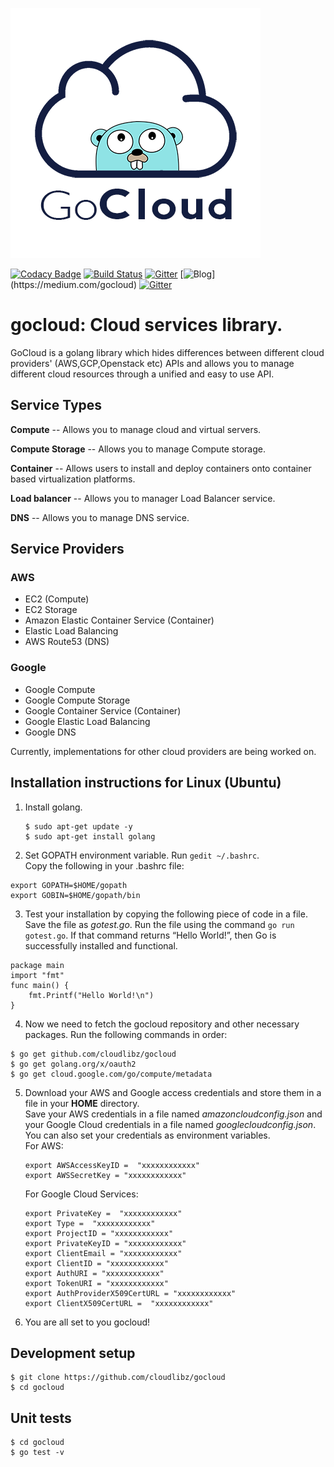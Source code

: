 ![GoCloud Logo](assets/logo.png)

[![Codacy Badge](https://api.codacy.com/project/badge/Grade/0fce581810a6420aaca4ba6757c54529)](https://www.codacy.com/app/cloudlibz/gocloud?utm_source=github.com&utm_medium=referral&utm_content=cloudlibz/gocloud&utm_campaign=Badge_Grade)
[![Build Status](https://travis-ci.org/cloudlibz/gocloud.svg?branch=master)](https://travis-ci.org/cloudlibz/gocloud)
[![Gitter](https://img.shields.io/badge/chat-on%20gitter-ff006f.svg?style=flat-square)](https://gitter.im/cloudlibz/gocloud)
[![Blog](https://www.google.co.in/search?biw=1855&bih=983&tbm=isch&sa=1&ei=HyOpWpX8Csqy0ATa27DABw&q=medium&oq=medium&gs_l=psy-ab.3...5357.6570.0.6782.6.6.0.0.0.0.353.353.3-1.1.0....0...1c.1.64.psy-ab..5.1.352...0j0i67k1.0.wBDUkfgklzE#imgrc=d29hCX-XIVZJpM:)](https://medium.com/gocloud)
[![Gitter](https://camo.githubusercontent.com/df8e028288079a740c10e6cfaad2fa0e0c96014d/687474703a2f2f696d672e736869656c64732e696f2f62616467652f446f63732d6c61746573742d677265656e2e737667)](https://github.com/cloudlibz/gocloud/tree/master/docs)
# gocloud: Cloud services library.

GoCloud is a golang library which hides differences between different cloud providers' (AWS,GCP,Openstack etc) APIs and allows you to manage different cloud resources through a unified and easy to use API.

## Service Types

**Compute** -- Allows you to manage cloud and virtual servers.

**Compute Storage** -- Allows you to manage Compute storage.

**Container** -- Allows users to install and deploy containers onto container based virtualization platforms.

**Load balancer** -- Allows you to manager Load Balancer service.

**DNS** -- Allows you to manage DNS service.

## Service Providers

### AWS

* EC2 (Compute)
* EC2 Storage
* Amazon Elastic Container Service (Container)
* Elastic Load Balancing
* AWS Route53 (DNS)

### Google

* Google Compute
* Google Compute Storage
* Google Container Service (Container)
* Google Elastic Load Balancing
* Google DNS

Currently, implementations for other cloud providers are being worked on.

## Installation instructions for Linux (Ubuntu)
1. Install golang.  
   ```
   $ sudo apt-get update -y
   $ sudo apt-get install golang
   ```
   
2. Set GOPATH environment variable. Run `gedit ~/.bashrc`.  
  Copy the following in your .bashrc file:
  ```
  export GOPATH=$HOME/gopath
  export GOBIN=$HOME/gopath/bin
  ```
     
3. Test your installation by copying the following piece of code in a file. Save the file as *gotest.go*. Run the file using the command `go run gotest.go`. If that command returns “Hello World!”, then Go is successfully installed and functional.
```golang
package main
import "fmt"
func main() {
    fmt.Printf("Hello World!\n")
}
```

4. Now we need to fetch the gocloud repository and other necessary packages. Run the following commands in order:
```
$ go get github.com/cloudlibz/gocloud
$ go get golang.org/x/oauth2
$ go get cloud.google.com/go/compute/metadata
```

5. Download your AWS and Google access credentials and store them in a file in your <b>HOME</b> directory.  
   Save your AWS credentials in a file named *amazoncloudconfig.json* and your Google Cloud credentials in a file named *googlecloudconfig.json*.  
   You can also set your credentials as environment variables.  
   For AWS:  
   ```
   export AWSAccessKeyID =  "xxxxxxxxxxxx"
   export AWSSecretKey = "xxxxxxxxxxxx"
   ```
   For Google Cloud Services:
   ```
   export PrivateKey =  "xxxxxxxxxxxx"
   export Type =  "xxxxxxxxxxxx"
   export ProjectID = "xxxxxxxxxxxx"
   export PrivateKeyID = "xxxxxxxxxxxx"
   export ClientEmail = "xxxxxxxxxxxx"
   export ClientID = "xxxxxxxxxxxx"
   export AuthURI = "xxxxxxxxxxxx"
   export TokenURI = "xxxxxxxxxxxx"
   export AuthProviderX509CertURL = "xxxxxxxxxxxx"
   export ClientX509CertURL =  "xxxxxxxxxxxx"
   ```

6. You are all set to you gocloud!

## Development setup

```
$ git clone https://github.com/cloudlibz/gocloud
$ cd gocloud
```

## Unit tests

```
$ cd gocloud
$ go test -v
```
